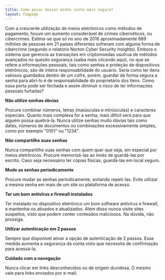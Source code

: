 ```yaml
---
title: Como posso deixar minha conta mais segura?
layout: faqpage
---
```

Com a crescente utilização de meios eletrônicos como métodos de pagamento, houve um aumento considerável de crimes cibernéticos, ou cibercrimes. Estima-se que só no ano de 2016 aproximadamente 689 milhões de pessoas em 21 países diferentes sofreram com alguma forma de cibercrime (segundo o relatório Norton Cyber Security Insights). Embora o sistema que gerencia as transações em criptomoedas usufrua de métodos avançados no quesito segurança (saiba mais clicando aqui), no que se refere a informações pessoais, tais como senhas e proteção de dispositivos eletrônicos, são de inteira responsabilidade do usuário. Seria como ter itens valiosos guardados dentro de um cofre, porém, guardar de forma segura a senha para abri-lo é de responsabilidade do proprietário dos itens. Como essa porta pode ser fechada e assim diminuir o risco de ter informações pessoais furtadas?

**Não utilize senhas óbvias**

Procure combinar números, letras (maiúsculas e minúsculas) e caracteres especiais. Quanto mais complexa for a senha, mais difícil será para que alguém possa quebrá-la. Nunca utilize senhas muito óbvias tais como datas, números de documentos ou combinações excessivamente simples, como por exemplo "0101" ou "1234".

**Não compartilhe suas senhas**

Nunca compartilhe suas senhas com quem quer que seja, em especial por meios eletrônicos. Procure memorizá-las ao invés de guardá-las por escrito. Caso seja necessário ter cópias físicas, guardá-las em local seguro.

**Mude as senhas periodicamente**

Procure mudar as senhas periodicamente, evitando repeti-las. Evite utilizar a mesma senha em mais de um site ou plataforma de acesso.

**Ter um bom antivírus e firewall instalados**

Ter instalado no dispositivo eletrônico um bom software antivírus e firewall, e mantenha-os ativados e atualizados. Além disso nunca visite sites suspeitos, visto que podem conter conteúdos maliciosos. Na dúvida, não prossiga.

**Utilizar autenticação em 2 passos**

Sempre que disponível ativar a opção de autenticação de 2 passos. Essa medida aumenta a segurança da conta visto que necessita de confirmação para acessá-la.

**Cuidado com a navegação**

Nunca clicar em links desconhecidos ou de origem duvidosa. O mesmo vale para links enviados por e-mail.
